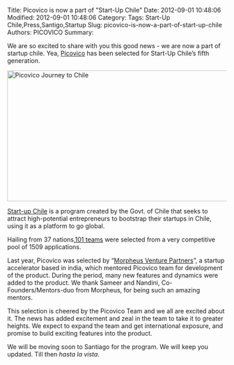 Title: Picovico is now a part of "Start-Up Chile"
Date: 2012-09-01 10:48:06
Modified: 2012-09-01 10:48:06
Category: 
Tags: Start-Up Chile,Press,Santigo,Startup
Slug: picovico-is-now-a-part-of-start-up-chile
Authors: PICOVICO
Summary: 

We are so excited to share with you this good news - we are now a part of startup chile. Yea, <a href="http://www.picovico.com/" target="_blank">Picovico</a> has been selected for Start-Up Chile’s fifth generation.

<a href="http://www.picovico.com/blog/wp-content/uploads/2012/09/Start-Up-Chile-20121.jpg"><img class="aligncenter  wp-image-166" title="Start-Up Chile 2012" src="http://www.picovico.com/blog/wp-content/uploads/2012/09/Start-Up-Chile-20121.jpg" alt="Picovico Journey to Chile" width="510" height="300" /></a>

<a href="http://startupchile.org/" target="_blank">Start-up Chile</a> is a program created by the Govt. of Chile that seeks to attract high-potential entrepreneurs to bootstrap their startups in Chile, using it as a platform to go global.

Hailing from 37 nations,<a href="http://startupchile.org/congrats-ya´ll/" target="_blank">101 teams</a> were selected from a very competitive pool of 1509 applications.

Last year, Picovico was selected by “<a href="http://themorpheus.com/" target="_blank">Morpheus Venture Partners</a>”, a startup accelerator based in india, which mentored Picovico team for development of the product. During the period, many new features and dynamics were added to the product. We thank Sameer and Nandini, Co-Founders/Mentors-duo from Morpheus, for being such an amazing mentors.

This selection is cheered by the Picovico Team and we all are excited about it. The news has added excitement and zeal in the team to take it to greater heights. We expect to expand the team and get international exposure, and promise to build exciting features into the product.

We will be moving soon to Santiago for the program. We will keep you updated. Till then <em>hasta la vista. </em>
